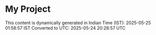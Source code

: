 # My Project

This content is dynamically generated in Indian Time (IST): 2025-05-25 01:58:57 IST
Converted to UTC: 2025-05-24 20:28:57 UTC
